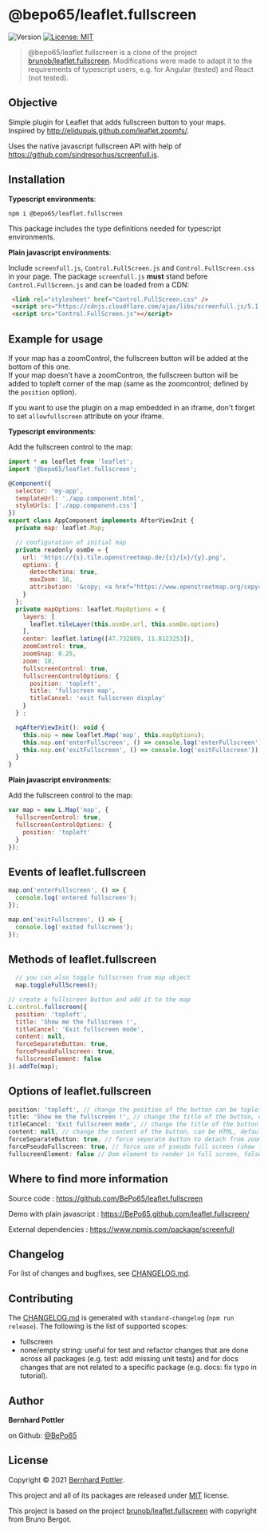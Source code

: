 # @bepo65/leaflet.fullscreen
![Version](https://img.shields.io/badge/version-2.0.1-blue.svg?cacheSeconds=2592000)
[![License: MIT](https://img.shields.io/badge/License-MIT-yellow.svg)](https://github.com/kefranabg/readme-md-generator/blob/master/LICENSE)

> @bepo65/leaflet.fullscreen is a clone of the project [brunob/leaflet.fullscreen](https://github.com/brunob/leaflet.fullscreen). Modifications were made to adapt it to the requirements of typescript users, e.g. for Angular (tested) and React (not tested).

## Objective
Simple plugin for Leaflet that adds fullscreen button to your maps.  
Inspired by http://elidupuis.github.com/leaflet.zoomfs/.

Uses the native javascript fullscreen API with help of https://github.com/sindresorhus/screenfull.js.

## Installation

__Typescript environments__:

```
npm i @bepo65/leaflet.fullscreen
```
This package includes the type definitions needed for typescript environments.


__Plain javascript environments__:

Include `screenfull.js`, `Control.FullScreen.js` and `Control.FullScreen.css` in your page. The package `screenfull.js` **must** stand before `Control.FullScreen.js` and can be loaded from a CDN:

``` html
 <link rel="stylesheet" href="Control.FullScreen.css" />
 <script src="https://cdnjs.cloudflare.com/ajax/libs/screenfull.js/5.1.0/screenfull.min.js"></script>
 <script src="Control.FullScreen.js"></script>
```

## Example for usage

If your map has a zoomControl, the fullscreen button will be added at the bottom of this one.  
If your map doesn't have a zoomContron, the fullscreen button will be added to topleft corner of the map (same as the zoomcontrol; defined by the `position` option).

If you want to use the plugin on a map embedded in an iframe, don't forget to set `allowfullscreen` attribute on your iframe.


__Typescript environments__:

Add the fullscreen control to the map:

``` js
import * as leaflet from 'leaflet';
import '@bepo65/leaflet.fullscreen';

@Component({
  selector: 'my-app',
  templateUrl: './app.component.html',
  styleUrls: ['./app.component.css']
})
export class AppComponent implements AfterViewInit {
  private map: leaflet.Map;

  // configuration of initial map
  private readonly osmDe = {
    url: 'https://{s}.tile.openstreetmap.de/{z}/{x}/{y}.png',
    options: {
      detectRetina: true,
      maxZoom: 18,
      attribution: '&copy; <a href="https://www.openstreetmap.org/copyright">OpenStreetMap</a> contributors'
    }
  };
  private mapOptions: leaflet.MapOptions = {
    layers: [
      leaflet.tileLayer(this.osmDe.url, this.osmDe.options)
    ],
    center: leaflet.latLng([47.732889, 11.8123253]),
    zoomControl: true,
    zoomSnap: 0.25,
    zoom: 10,
    fullscreenControl: true,
    fullscreenControlOptions: {
      position: 'topleft',
      title: 'fullscreen map',
      titleCancel: 'exit fullscreen display'
    }
  } ;

  ngAfterViewInit(): void {
    this.map = new leaflet.Map('map', this.mapOptions);
    this.map.on('enterFullscreen', () => console.log('enterFullscreen'));
    this.map.on('exitFullscreen', () => console.log('exitFullscreen'));
  }
}
```

__Plain javascript environments__:

Add the fullscreen control to the map:

``` js
var map = new L.Map('map', {
  fullscreenControl: true,
  fullscreenControlOptions: {
    position: 'topleft'
  }
});
```

## Events of leaflet.fullscreen

``` js
map.on('enterFullscreen', () => {
  console.log('entered fullscreen');
});

map.on('exitFullscreen', () => {
  console.log('exited fullscreen');
});
```

## Methods of leaflet.fullscreen

``` js
  // you can also toggle fullscreen from map object
  map.toggleFullScreen();

// create a fullscreen button and add it to the map
L.control.fullscreen({
  position: 'topleft',
  title: 'Show me the fullscreen !',
  titleCancel: 'Exit fullscreen mode',
  content: null,
  forceSeparateButton: true,
  forcePseudoFullscreen: true,
  fullscreenElement: false
}).addTo(map);
```

## Options of leaflet.fullscreen

``` js
position: 'topleft', // change the position of the button can be topleft, topright, bottomright or bottomleft, defaut topleft
title: 'Show me the fullscreen !', // change the title of the button, default Full Screen
titleCancel: 'Exit fullscreen mode', // change the title of the button when fullscreen is on, default Exit Full Screen
content: null, // change the content of the button, can be HTML, default null
forceSeparateButton: true, // force seperate button to detach from zoom buttons, default false
forcePseudoFullscreen: true, // force use of pseudo full screen (show fullscreen in element and not in whole browser window) even if full screen API is available, default false
fullscreenElement: false // Dom element to render in full screen, false by default, fallback to map._container
```

## Where to find more information
Source code : https://github.com/BePo65/leaflet.fullscreen

Demo with plain javascript : https://BePo65.github.com/leaflet.fullscreen/

External dependencies : https://www.npmjs.com/package/screenfull

## Changelog
For list of changes and bugfixes, see [CHANGELOG.md](CHANGELOG.md).

## Contributing
The [CHANGELOG.md](CHANGELOG.md) is generated with `standard-changelog` (`npm run release`).
The following is the list of supported scopes:
* fullscreen
* none/empty string: useful for test and refactor changes that are done across all packages (e.g. test: add missing unit tests) and for docs changes that are not related to a specific package (e.g. docs: fix typo in tutorial).

## Author

**Bernhard Pottler**

on Github: [@BePo65](https://github.com/BePo65)


## License

Copyright © 2021 [Bernhard Pottler](https://github.com/BePo65).

This project and all of its packages are released under [MIT](https://github.com/BePo65/leaflet.fullscreen/blob/master/LICENSE) license.

This project is based on the project [brunob/leaflet.fullscreen](https://github.com/brunob/leaflet.fullscreen) with copyright from Bruno Bergot.
